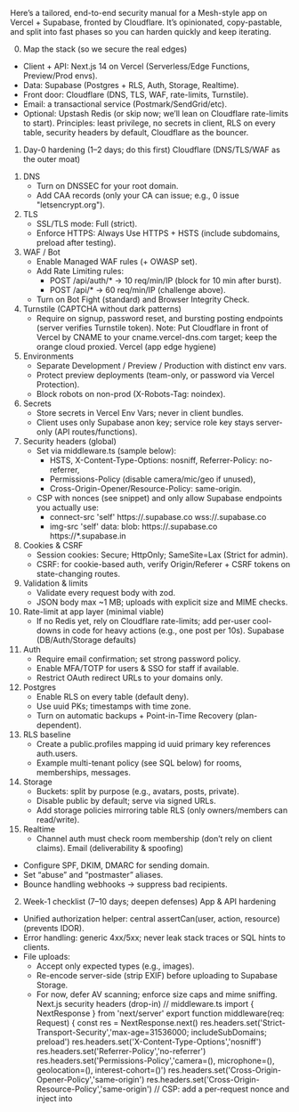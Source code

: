 Here’s a tailored, end-to-end security manual for a Mesh-style app on Vercel + Supabase, fronted by Cloudflare. It’s opinionated, copy-pastable, and split into fast phases so you can harden quickly and keep iterating.

0) Map the stack (so we secure the real edges)
* Client + API: Next.js 14 on Vercel (Serverless/Edge Functions, Preview/Prod envs).
* Data: Supabase (Postgres + RLS, Auth, Storage, Realtime).
* Front door: Cloudflare (DNS, TLS, WAF, rate-limits, Turnstile).
* Email: a transactional service (Postmark/SendGrid/etc).
* Optional: Upstash Redis (or skip now; we’ll lean on Cloudflare rate-limits to start).
Principles: least privilege, no secrets in client, RLS on every table, security headers by default, Cloudflare as the bouncer.

1) Day-0 hardening (1–2 days; do this first)
Cloudflare (DNS/TLS/WAF as the outer moat)
1. DNS
    * Turn on DNSSEC for your root domain.
    * Add CAA records (only your CA can issue; e.g., 0 issue "letsencrypt.org").
2. TLS
    * SSL/TLS mode: Full (strict).
    * Enforce HTTPS: Always Use HTTPS + HSTS (include subdomains, preload after testing).
3. WAF / Bot
    * Enable Managed WAF rules (+ OWASP set).
    * Add Rate Limiting rules:
        * POST /api/auth/* → 10 req/min/IP (block for 10 min after burst).
        * POST /api/* → 60 req/min/IP (challenge above).
    * Turn on Bot Fight (standard) and Browser Integrity Check.
4. Turnstile (CAPTCHA without dark patterns)
    * Require on signup, password reset, and bursting posting endpoints (server verifies Turnstile token).
Note: Put Cloudflare in front of Vercel by CNAME to your cname.vercel-dns.com target; keep the orange cloud proxied.
Vercel (app edge hygiene)
1. Environments
    * Separate Development / Preview / Production with distinct env vars.
    * Protect preview deployments (team-only, or password via Vercel Protection).
    * Block robots on non-prod (X-Robots-Tag: noindex).
2. Secrets
    * Store secrets in Vercel Env Vars; never in client bundles.
    * Client uses only Supabase anon key; service role key stays server-only (API routes/functions).
3. Security headers (global)
    * Set via middleware.ts (sample below):
        * HSTS, X-Content-Type-Options: nosniff, Referrer-Policy: no-referrer,
        * Permissions-Policy (disable camera/mic/geo if unused),
        * Cross-Origin-Opener/Resource-Policy: same-origin.
    * CSP with nonces (see snippet) and only allow Supabase endpoints you actually use:
        * connect-src 'self' https://<project>.supabase.co wss://<project>.supabase.co
        * img-src 'self' data: blob: https://<project>.supabase.co https://*.supabase.in
4. Cookies & CSRF
    * Session cookies: Secure; HttpOnly; SameSite=Lax (Strict for admin).
    * CSRF: for cookie-based auth, verify Origin/Referer + CSRF tokens on state-changing routes.
5. Validation & limits
    * Validate every request body with zod.
    * JSON body max ~1 MB; uploads with explicit size and MIME checks.
6. Rate-limit at app layer (minimal viable)
    * If no Redis yet, rely on Cloudflare rate-limits; add per-user cool-downs in code for heavy actions (e.g., one post per 10s).
Supabase (DB/Auth/Storage defaults)
1. Auth
    * Require email confirmation; set strong password policy.
    * Enable MFA/TOTP for users & SSO for staff if available.
    * Restrict OAuth redirect URLs to your domains only.
2. Postgres
    * Enable RLS on every table (default deny).
    * Use uuid PKs; timestamps with time zone.
    * Turn on automatic backups + Point-in-Time Recovery (plan-dependent).
3. RLS baseline
    * Create a public.profiles mapping id uuid primary key references auth.users.
    * Example multi-tenant policy (see SQL below) for rooms, memberships, messages.
4. Storage
    * Buckets: split by purpose (e.g., avatars, posts, private).
    * Disable public by default; serve via signed URLs.
    * Add storage policies mirroring table RLS (only owners/members can read/write).
5. Realtime
    * Channel auth must check room membership (don’t rely on client claims).
Email (deliverability & spoofing)
* Configure SPF, DKIM, DMARC for sending domain.
* Set “abuse” and “postmaster” aliases.
* Bounce handling webhooks → suppress bad recipients.

2) Week-1 checklist (7–10 days; deepen defenses)
App & API hardening
* Unified authorization helper: central assertCan(user, action, resource) (prevents IDOR).
* Error handling: generic 4xx/5xx; never leak stack traces or SQL hints to clients.
* File uploads:
    * Accept only expected types (e.g., images).
    * Re-encode server-side (strip EXIF) before uploading to Supabase Storage.
    * For now, defer AV scanning; enforce size caps and mime sniffing.
Next.js security headers (drop-in)
// middleware.ts
import { NextResponse } from 'next/server'
export function middleware(req: Request) {
  const res = NextResponse.next()
  res.headers.set('Strict-Transport-Security','max-age=31536000; includeSubDomains; preload')
  res.headers.set('X-Content-Type-Options','nosniff')
  res.headers.set('Referrer-Policy','no-referrer')
  res.headers.set('Permissions-Policy','camera=(), microphone=(), geolocation=(), interest-cohort=()')
  res.headers.set('Cross-Origin-Opener-Policy','same-origin')
  res.headers.set('Cross-Origin-Resource-Policy','same-origin')
  // CSP: add a per-request nonce and inject into <script nonce="..."> tags in _document.tsx
  return res
}
zod request guard (pattern)
import { z } from 'zod'
const CreatePost = z.object({
  room_id: z.string().uuid(),
  kind: z.enum(['text','article','site','auction','forecast']),
  body: z.string().max(20000),
  sources: z.array(z.string().url()).max(20).optional(),
})
Supabase RLS examples (copy-paste and adapt)
-- Profiles
alter table public.profiles enable row level security;
create policy "read own profile or public"
on public.profiles for select
using ( id = auth.uid() or is_public = true );

create policy "update own profile"
on public.profiles for update
using ( id = auth.uid() );

-- Rooms & memberships
alter table public.rooms enable row level security;
alter table public.memberships enable row level security;

-- A user sees rooms they are a member of or that are public
create policy "read visible rooms"
on public.rooms for select
using (
  is_public
  or exists (
    select 1 from public.memberships m
    where m.room_id = rooms.id and m.user_id = auth.uid()
  )
);

-- Only room owner or stewards can update settings
create policy "update room by owner or steward"
on public.rooms for update
using (
  owner_id = auth.uid()
  or exists (
    select 1 from public.memberships m
    where m.room_id = rooms.id and m.user_id = auth.uid() and m.role in ('steward','owner')
  )
);

-- Messages
alter table public.messages enable row level security;
create policy "read messages in visible rooms"
on public.messages for select
using (
  exists (
    select 1 from public.rooms r
    where r.id = messages.room_id and
      ( r.is_public or exists (
        select 1 from public.memberships m
        where m.room_id = r.id and m.user_id = auth.uid()
      ))
  )
);

create policy "insert messages as member"
on public.messages for insert
with check (
  exists (
    select 1 from public.memberships m
    where m.room_id = messages.room_id and m.user_id = auth.uid()
  )
);
Supabase Storage policies
-- Example: bucket "posts"
create policy "read post media in visible rooms"
on storage.objects for select
using (
  bucket_id = 'posts' and
  exists (
    select 1 from public.messages msg
    join public.rooms r on r.id = msg.room_id
    where msg.id::text = (split_part(name,'/',1)) -- if you use messageId/path.jpg
      and ( r.is_public or exists (
        select 1 from public.memberships m
        where m.room_id = r.id and m.user_id = auth.uid()
      ))
  )
);

create policy "upload post media as member"
on storage.objects for insert
with check (bucket_id = 'posts' and auth.role() = 'authenticated');
Cloudflare extras
* Transform Rules to normalize URLs, remove tracking params (utm_*) at the edge.
* Access (Zero Trust) for /admin or internal dashboards: SSO-gated, even if the route exists publicly.
* Firewall rules to allowlist your Vercel IP ranges for sensitive webhooks (or sign all webhooks).
Observability & alerts
* Vercel: set log drains to your provider (Logtail/Datadog).
* Supabase: enable database log retention and monitor auth errors.
* Cloudflare: create alerts for WAF spikes, rate-limit hits, 5xx surges.

3) Month-1 (strong baseline; privacy & resilience)
Privacy / “Safer mode”
* Safer mode toggle in account settings:
    * Disable link previews and third-party embeds.
    * Hide read receipts/typing.
    * Prefer privacy routes in UI copy (“Private route (Tor)” item in Settings; you can add .onion later).
* Anonymity hygiene
    * Don’t auto-link phone numbers/emails in public content.
    * Strip EXIF/location from images on upload.
CSP tightening (once you enumerate calls)
* Lock script-src to 'self' 'nonce-…'.
* Explicitly list only: your domain(s), your Supabase project endpoints, your image domains.
Backups & restores
* Supabase PITR verified; practice a restore drill into a separate project.
* Export Storage to versioned buckets (or R2) on a nightly job.
Content lifecycle (deletion-last moderation)
* Implement states instead of deletes (needs_sources/workshop/redirect/duplicate_merged/disputed/out_of_bounds).
* Public Room Logbook entry each time a state changes (action + reason).
* Exports: throttle large exports; log and notify the requester; sign manifests.
Email hygiene
* DMARC policy at least p=quarantine; rua=mailto:dmarc@… → review reports monthly.
* Disable inbound HTML unless absolutely needed; render safe markdown.

4) Cloudflare + Vercel deployment notes (gotchas)
* Keep Cloudflare proxied (orange cloud) on the apex and www → CNAME to Vercel.
* In Vercel, add the domain so certs are valid; Cloudflare Full (strict) ensures TLS all the way.
* If you need country-level blocks/challenges, do it in Cloudflare WAF, not in app code.
* For static assets heavy traffic, consider a CDN route at Cloudflare; but Vercel already CDN-caches static content—avoid double-cache bugs by setting clear Cache-Control.

5) Minimal code you can drop in now
Next.js CSP with nonces (sketch)
1. In middleware, generate a nonce and stash on request headers or cookies.
2. In _document.tsx, read the nonce and add it to <script nonce={nonce}>.
3. CSP header example (add Supabase endpoints you use):
Content-Security-Policy:
default-src 'self';
script-src 'self' 'nonce-{nonce}';
style-src 'self' 'unsafe-inline';
img-src 'self' data: blob: https://<project>.supabase.co https://*.supabase.in;
connect-src 'self' https://<project>.supabase.co wss://<project>.supabase.co;
media-src 'self' blob:;
frame-ancestors 'none'; object-src 'none'; base-uri 'self'; form-action 'self'
Image sanitize (server function)
* Use sharp in an API route to decode/re-encode JPEG/PNG/WebP → upload to Supabase Storage.
* Reject files > e.g. 8 MB; reject MIME not matching magic bytes.

6) Operational runbooks (one-pagers to keep handy)
* Incident: DDoS, key leak, data exposure, account takeover → who pages whom; Cloudflare WAF tighten; rotate Supabase keys; revoke tokens; post-mortem template.
* Restore: How to PITR restore Supabase, re-point env vars, warm caches.
* Access: How to add/remove staff SSO, enforce MFA.
* Disclosure: Security.txt (or “/security” page) + security@ mailbox; triage SLA (e.g., acknowledge <48h).

7) Quick scorecard (track weekly)
* Auth: % staff with MFA; passkey adoption.
* DB: tables with RLS = 100%; last restore drill date.
* Edge: WAF/rate-limit events; 5xx rate; TLS A+.
* Storage: % signed URLs; objects with EXIF stripped.
* App: CSP violations (should trend to 0); zod validation failures (expected level).
* Abuse: login throttles triggered; Turnstile challenges; content state changes vs deletions.
* Privacy: Safer-mode usage; export requests SLA.

Priorities (if you can only do a few things this week)
1. Cloudflare: Full (strict) TLS, HSTS, WAF + Rate-limits, Turnstile on signup.
2. Supabase: RLS on all tables, Storage not-public, service key only server-side, enable backups/PITR.
3. Vercel: Security headers + CSP with nonces, protect preview, Origin/Referer checks, zod on inputs.
4. Email: SPF/DKIM/DMARC set, links sanitized.
5. Runbooks & alerts: basic alarms, incident channel, key rotation checklist.
This gets you to a solid baseline on Vercel + Supabase with Cloudflare guarding the door. From there, you can layer in the “at-risk” features (private routes, onion mirror later), E2EE DMs, and deeper governance tooling—without having to re-architect your security posture.
